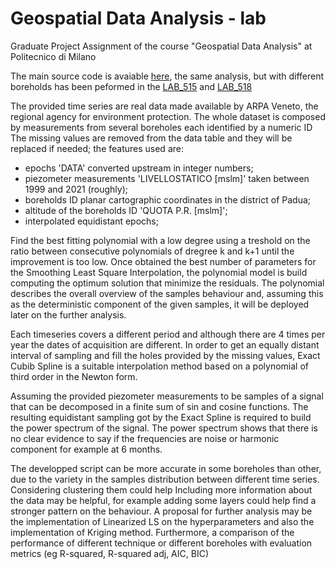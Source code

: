 # Geospatial Data Analysis - lab
Graduate Project Assignment of the course "Geospatial Data Analysis" at Politecnico di Milano

The main source code is avaiable [here](https://github.com/carls31/GDA-Lab/blob/main/LAB_Assignment.m), the same analysis, but with different boreholds has been peformed in the [LAB_515](https://github.com/carls31/GDA-Lab/blob/main/LAB_515.m) and [LAB_518](https://github.com/carls31/GDA-Lab/blob/main/LAB_518.m)

The provided time series are real data made available by ARPA Veneto, the regional agency for environment protection. The whole dataset
is composed by measurements from several boreholes each identified by a numeric ID
The missing values are removed from the data table and they will be replaced if needed; the features used are:
 - epochs 'DATA' converted upstream in integer numbers;
 - piezometer measurements 'LIVELLOSTATICO [mslm]' taken between 1999 and 2021 (roughly);
 - boreholds ID planar cartographic coordinates in the district of Padua;
 - altitude of the boreholds ID 'QUOTA P.R. [mslm]';
 - interpolated equidistant epochs;
 
 Find the best fitting polynomial with a low degree using a treshold on the ratio between consecutive polynomials of dregree k and k+1 until
the improvement is too low.
Once obtained the best number of parameters for the Smoothing Least Square Interpolation, the polynomial model is build computing the
optimum solution that minimize the residuals.
The polynomial describes the overall overview of the samples behaviour and, assuming this as the deterministic component of the given
samples, it will be deployed later on the further analysis.

Each timeseries covers a different period and although there are 4 times per year the dates of acquisition are different. In order to get an
equally distant interval of sampling and fill the holes provided by the missing values, Exact Cubib Spline is a suitable interpolation
method based on a polynomial of third order in the Newton form.

Assuming the provided piezometer measurements to be samples of a signal that can be decomposed in a finite sum of sin and cosine
functions.
The resulting equidistant sampling got by the Exact Spline is required to build the power spectrum of the signal.
The power spectrum shows that there is no clear evidence to say if the frequencies are noise or harmonic component for example at 6
months.

The developped script can be more accurate in some boreholes than other, due to the variety in the samples distribution between different
time series. Considering clustering them could help Including more information about the data may be helpful, for example adding some
layers could help find a stronger pattern on the behaviour.
A proposal for further analysis may be the implementation of Linearized LS on the hyperparameters and also the implementation of Kriging
method. Furthermore, a comparison of the performance of different technique or different boreholes with evaluation metrics (eg R-squared,
R-squared adj, AIC, BIC)
